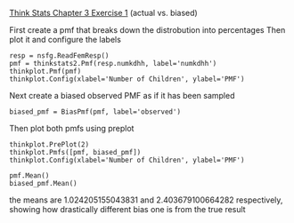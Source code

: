 [Think Stats Chapter 3 Exercise 1](http://greenteapress.com/thinkstats2/html/thinkstats2004.html#toc31) (actual vs. biased)

First create a pmf that breaks down the distrobution into percentages
Then plot it and configure the labels

```
resp = nsfg.ReadFemResp()
pmf = thinkstats2.Pmf(resp.numkdhh, label='numkdhh')
thinkplot.Pmf(pmf)
thinkplot.Config(xlabel='Number of Children', ylabel='PMF')
```

Next create a biased observed PMF as if it has been sampled

```
biased_pmf = BiasPmf(pmf, label='observed')
```

Then plot both pmfs using preplot

```
thinkplot.PrePlot(2)
thinkplot.Pmfs([pmf, biased_pmf])
thinkplot.Config(xlabel='Number of Children', ylabel='PMF')
```

```
pmf.Mean()
biased_pmf.Mean()
```

the means are 1.024205155043831 and 2.403679100664282 respectively, showing how drastically different bias one is from the true result
